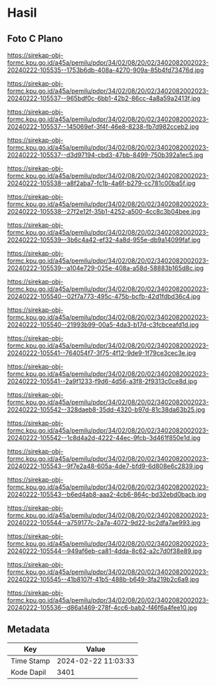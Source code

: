 # Hasil

## Foto C Plano

https://sirekap-obj-formc.kpu.go.id/a45a/pemilu/pdpr/34/02/08/20/02/3402082002023-20240222-105535--1753b6db-408a-4270-909a-85b4fd73476d.jpg

https://sirekap-obj-formc.kpu.go.id/a45a/pemilu/pdpr/34/02/08/20/02/3402082002023-20240222-105537--965bdf0c-6bb1-42b2-86cc-4a8a59a2413f.jpg

https://sirekap-obj-formc.kpu.go.id/a45a/pemilu/pdpr/34/02/08/20/02/3402082002023-20240222-105537--145069ef-3f4f-46e8-8238-fb7d982cceb2.jpg

https://sirekap-obj-formc.kpu.go.id/a45a/pemilu/pdpr/34/02/08/20/02/3402082002023-20240222-105537--d3d97194-cbd3-47bb-8499-750b392a1ec5.jpg

https://sirekap-obj-formc.kpu.go.id/a45a/pemilu/pdpr/34/02/08/20/02/3402082002023-20240222-105538--a8f2aba7-fc1b-4a6f-b279-cc781c00ba5f.jpg

https://sirekap-obj-formc.kpu.go.id/a45a/pemilu/pdpr/34/02/08/20/02/3402082002023-20240222-105538--27f2e12f-35b1-4252-a500-4cc8c3b04bee.jpg

https://sirekap-obj-formc.kpu.go.id/a45a/pemilu/pdpr/34/02/08/20/02/3402082002023-20240222-105539--3b6c4a42-ef32-4a8d-955e-db9a14099faf.jpg

https://sirekap-obj-formc.kpu.go.id/a45a/pemilu/pdpr/34/02/08/20/02/3402082002023-20240222-105539--a104e729-025e-408a-a58d-58883b165d8c.jpg

https://sirekap-obj-formc.kpu.go.id/a45a/pemilu/pdpr/34/02/08/20/02/3402082002023-20240222-105540--02f7a773-495c-475b-bcfb-42d1fdbd36c4.jpg

https://sirekap-obj-formc.kpu.go.id/a45a/pemilu/pdpr/34/02/08/20/02/3402082002023-20240222-105540--21993b99-00a5-4da3-b17d-c3fcbceafd1d.jpg

https://sirekap-obj-formc.kpu.go.id/a45a/pemilu/pdpr/34/02/08/20/02/3402082002023-20240222-105541--764054f7-3f75-4f12-9de9-1f79ce3cec3e.jpg

https://sirekap-obj-formc.kpu.go.id/a45a/pemilu/pdpr/34/02/08/20/02/3402082002023-20240222-105541--2a9f1233-f9d6-4d56-a3f8-2f9313c0ce8d.jpg

https://sirekap-obj-formc.kpu.go.id/a45a/pemilu/pdpr/34/02/08/20/02/3402082002023-20240222-105542--328daeb8-35dd-4320-b97d-81c38da63b25.jpg

https://sirekap-obj-formc.kpu.go.id/a45a/pemilu/pdpr/34/02/08/20/02/3402082002023-20240222-105542--1c8d4a2d-4222-44ec-9fcb-3d461f850e1d.jpg

https://sirekap-obj-formc.kpu.go.id/a45a/pemilu/pdpr/34/02/08/20/02/3402082002023-20240222-105543--9f7e2a48-605a-4de7-bfd9-6d808e6c2839.jpg

https://sirekap-obj-formc.kpu.go.id/a45a/pemilu/pdpr/34/02/08/20/02/3402082002023-20240222-105543--b6ed4ab8-aaa2-4cb6-864c-bd32ebd0bacb.jpg

https://sirekap-obj-formc.kpu.go.id/a45a/pemilu/pdpr/34/02/08/20/02/3402082002023-20240222-105544--a759177c-2a7a-4072-9d22-bc2dfa7ae993.jpg

https://sirekap-obj-formc.kpu.go.id/a45a/pemilu/pdpr/34/02/08/20/02/3402082002023-20240222-105544--949af6eb-ca81-4dda-8c62-a2c7d0f38e89.jpg

https://sirekap-obj-formc.kpu.go.id/a45a/pemilu/pdpr/34/02/08/20/02/3402082002023-20240222-105545--41b8107f-41b5-488b-b649-3fa219b2c6a9.jpg

https://sirekap-obj-formc.kpu.go.id/a45a/pemilu/pdpr/34/02/08/20/02/3402082002023-20240222-105536--d86a1469-278f-4cc6-bab2-f46f6a4fee10.jpg


## Metadata

| Key        | Value               |
| ---------- | ------------------- |
| Time Stamp | 2024-02-22 11:03:33 |
| Kode Dapil | 3401                |



